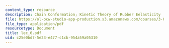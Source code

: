 ```yaml
---
content_type: resource
description: Chain Conformation; Kinetic Theory of Rubber Eelasticity
file: https://ol-ocw-studio-app-production.s3.amazonaws.com/courses/3-064-polymer-engineering-fall-2003/c25e0bd75e23e477c1cb954a59a05310_lec_6.pdf
file_type: application/pdf
resourcetype: Document
title: lec_6.pdf
uid: c25e0bd7-5e23-e477-c1cb-954a59a05310
---
```

